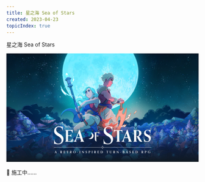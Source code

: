 ```yaml
---
title: 星之海 Sea of Stars
created: 2023-04-23
topicIndex: true
---
```


<TitleWithEmoji emoji="🌟">星之海 Sea of Stars</TitleWithEmoji>

![Sea of Stars key art](../../images/seaofstars-keyart-with-logo.png)

🚧 施工中……
